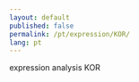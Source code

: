 ```yaml
---
layout: default
published: false
permalink: /pt/expression/KOR/
lang: pt
---
```


expression analysis KOR
